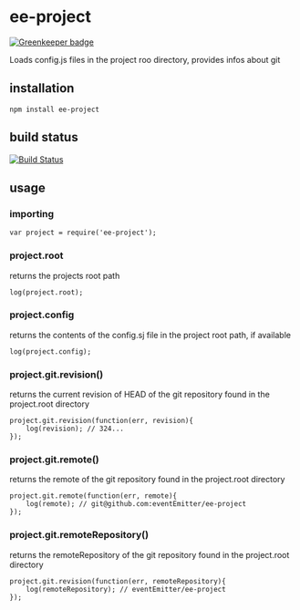 # ee-project

[![Greenkeeper badge](https://badges.greenkeeper.io/eventEmitter/ee-project.svg)](https://greenkeeper.io/)

Loads config.js files in the project roo directory, provides infos about git

## installation

	npm install ee-project

## build status

[![Build Status](https://travis-ci.org/eventEmitter/ee-project.png?branch=master)](https://travis-ci.org/eventEmitter/ee-project)


## usage

### importing

	var project = require('ee-project');

### project.root

returns the projects root path

	log(project.root);

### project.config

returns the contents of the config.sj file in the project root path, if available

	log(project.config);

### project.git.revision()

returns the current revision of HEAD of the git repository found in the project.root directory

	project.git.revision(function(err, revision){
		log(revision); // 324...
	});


### project.git.remote()

returns the remote of the git repository found in the project.root directory

	project.git.remote(function(err, remote){
		log(remote); // git@github.com:eventEmitter/ee-project
	});


### project.git.remoteRepository()

returns the remoteRepository of the git repository found in the project.root directory

	project.git.revision(function(err, remoteRepository){
		log(remoteRepository); // eventEmitter/ee-project
	});